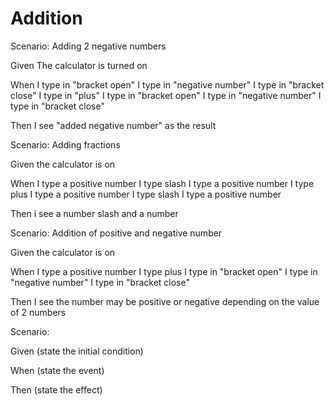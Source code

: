 # Addition

Scenario: Adding 2 negative numbers
  
  Given The calculator is turned on

  When I type in "bracket open"
  I type in "negative number"
  I type in "bracket close"
  I type in "plus"
  I type in "bracket open"
  I type in "negative number"
  I type in "bracket close"
  
  Then I see "added negative number" as the result

Scenario: Adding fractions
  
  Given the calculator is on
  
  When I type a positive number
  I type slash
  I type a positive number
  I type plus
  I type a positive number
  I type slash
  I type a positive number
  
  Then i see a number slash and a number
  
Scenario: Addition of positive and negative number
  
  Given the calculator is on
  
  When I type a positive number
  I type plus
  I type in "bracket open"
  I type in "negative number"
  I type in "bracket close"
  
  Then I see the number may be positive or negative depending on the value of 2 numbers
  
Scenario:
  
  Given (state the initial condition)
  
  When (state the event)
  
  Then (state the effect)

